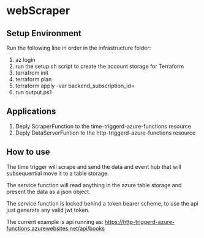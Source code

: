 # webScraper
## Setup Environment
Run the following line in order in the infrastructure folder:

1. az login
2. run the setup.sh script to create the account storage for Terraform
3. terrafrom init
4. terraform plan 
5. terraform apply  -var backend_subscription_id=<subscription id>
6. run output.ps1
 
## Applications
  
1. Deply ScraperFunction to the time-triggerd-azure-functions resource
2. Deply DataServerFuntion to the http-triggerd-azure-functions resource
  
## How to use

The time trigger will scrape and send the data and event hub that will 
subsequential move it to a table storage.

The service function will read anything in the azure table storage and
present the data as a json object.

The service function is locked behind a token bearer scheme, to use the api
just generate any valid jwt token.
  
The current example is api running as:
https://http-triggerd-azure-functions.azurewebsites.net/api/books
